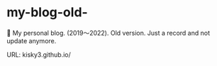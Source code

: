 # my-blog-old-
📙 My personal blog. (2019〜2022). Old version. Just a record and not update anymore.

URL: kisky3.github.io/

